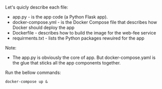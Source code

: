 Let's quicly describe each file: 

* app.py - is the app code (a Python Flask app). 
* docker-compose.yml - is the Docker Compose file that describes how Docker should deploy the app
* Dockerfile - describes how to build the image for the web-fee service 
* requirments.txt - lists the Python packages rewuired for the app 

Note: 
   - The app.py is obviously the core of app. But docker-compose.yaml is the glue that sticks all the app components together. 


Run the bellow commands: 

```
docker-compose up &
```
